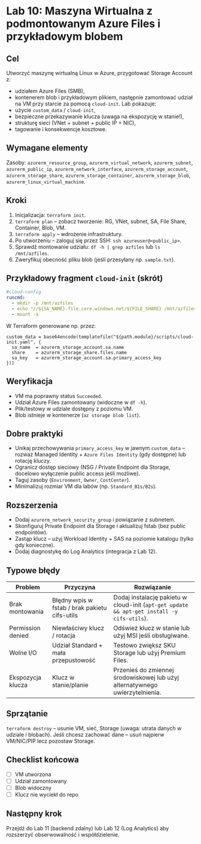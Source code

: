 # Lab 10: Maszyna Wirtualna z podmontowanym Azure Files i przykładowym blobem

## Cel
Utworzyć maszynę wirtualną Linux w Azure, przygotować Storage Account z:
- udziałem Azure Files (SMB),
- kontenerem blob i przykładowym plikiem,
następnie zamontować udział na VM przy starcie za pomocą `cloud-init`. Lab pokazuje:
- użycie `custom_data` / `cloud-init`,
- bezpieczne przekazywanie klucza (uwaga na ekspozycję w stanie!),
- strukturę sieci (VNet + subnet + public IP + NIC),
- tagowanie i konsekwencje kosztowe.

## Wymagane elementy
Zasoby: `azurerm_resource_group`, `azurerm_virtual_network`, `azurerm_subnet`, `azurerm_public_ip`, `azurerm_network_interface`, `azurerm_storage_account`, `azurerm_storage_share`, `azurerm_storage_container`, `azurerm_storage_blob`, `azurerm_linux_virtual_machine`.

## Kroki
1. Inicjalizacja: `terraform init`.
2. `terraform plan` – zobacz tworzenie: RG, VNet, subnet, SA, File Share, Container, Blob, VM.
3. `terraform apply` – wdrożenie infrastruktury.
4. Po utworzeniu – zaloguj się przez SSH: `ssh azureuser@<public_ip>`.
5. Sprawdź montowanie udziału: `df -h | grep azfiles` lub `ls /mnt/azfiles`.
6. Zweryfikuj obecność pliku blob (jeśli przesyłany np. `sample.txt`).

## Przykładowy fragment `cloud-init` (skrót)
```yaml
#cloud-config
runcmd:
  - mkdir -p /mnt/azfiles
  - echo "//${SA_NAME}.file.core.windows.net/${FILE_SHARE} /mnt/azfiles cifs vers=3.1.1,username=${SA_NAME},password=${SA_KEY},serverino" >> /etc/fstab
  - mount -a
```
W Terraform generowane np. przez:
```hcl
custom_data = base64encode(templatefile("${path.module}/scripts/cloud-init.yaml", {
  sa_name  = azurerm_storage_account.sa.name
  share    = azurerm_storage_share.files.name
  sa_key   = azurerm_storage_account.sa.primary_access_key
}))
```

## Weryfikacja
- VM ma poprawny status `Succeeded`.
- Udział Azure Files zamontowany (widoczne w `df -h`).
- Plik/testowy w udziale dostępny z poziomu VM.
- Blob istnieje w kontenerze (`az storage blob list`).

## Dobre praktyki
- Unikaj przechowywania `primary_access_key` w jawnym `custom_data` – rozważ Managed Identity + `Azure Files Identity` (gdy dostępne) lub rotację kluczy.
- Ogranicz dostęp sieciowy (NSG / Private Endpoint dla Storage, docelowo wyłączenie public access jeśli możliwe).
- Taguj zasoby (`Environment`, `Owner`, `CostCenter`).
- Minimalizuj rozmiar VM dla labów (np. `Standard_B1s/B2s`).

## Rozszerzenia
- Dodaj `azurerm_network_security_group` i powiązanie z subnetem.
- Skonfiguruj Private Endpoint dla Storage i aktualizuj fstab (bez public endpointów).
- Zastąp klucz – użyj Workload Identity + SAS na poziomie katalogu (tylko gdy konieczne).
- Dodaj diagnostykę do Log Analytics (integracja z Lab 12).

## Typowe błędy
| Problem | Przyczyna | Rozwiązanie |
|---------|-----------|-------------|
| Brak montowania | Błędny wpis w fstab / brak pakietu cifs-utils | Dodaj instalację pakietu w cloud-init (`apt-get update && apt-get install -y cifs-utils`). |
| Permission denied | Niewłaściwy klucz / rotacja | Odśwież klucz w stanie lub użyj MSI jeśli obsługiwane. |
| Wolne I/O | Udział Standard + mała przepustowość | Testowo zwiększ SKU Storage lub użyj Premium Files. |
| Ekspozycja klucza | Klucz w stanie/planie | Przenieś do zmiennej środowiskowej lub użyj alternatywnego uwierzytelnienia. |

## Sprzątanie
`terraform destroy` – usunie VM, sieć, Storage (uwaga: utrata danych w udziale i blobach). Jeśli chcesz zachować dane – usuń najpierw VM/NIC/PIP lecz pozostaw Storage.

## Checklist końcowa
- [ ] VM utworzona
- [ ] Udział zamontowany
- [ ] Blob widoczny
- [ ] Klucz nie wyciekł do repo

## Następny krok
Przejdź do Lab 11 (backend zdalny) lub Lab 12 (Log Analytics) aby rozszerzyć obserwowalność i współdzielenie.
